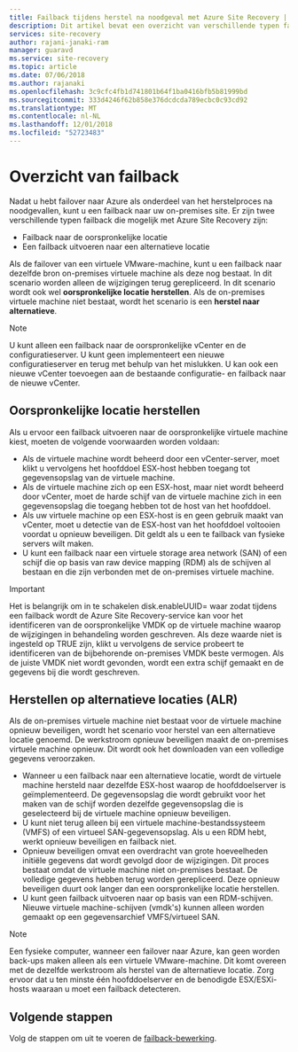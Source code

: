 ```yaml
---
title: Failback tijdens herstel na noodgeval met Azure Site Recovery | Microsoft Docs
description: Dit artikel bevat een overzicht van verschillende typen failback en de beperkingen worden overwogen terwijl er een failover naar on-premises tijdens herstel na noodgeval met de Azure Site Recovery-service.
services: site-recovery
author: rajani-janaki-ram
manager: guaravd
ms.service: site-recovery
ms.topic: article
ms.date: 07/06/2018
ms.author: rajanaki
ms.openlocfilehash: 3c9cfc4fb1d741801b64f1ba0416bfb5b81999bd
ms.sourcegitcommit: 333d4246f62b858e376dcdcda789ecbc0c93cd92
ms.translationtype: MT
ms.contentlocale: nl-NL
ms.lasthandoff: 12/01/2018
ms.locfileid: "52723483"
---
```

# <a name="overview-of-failback"></a>Overzicht van failback

Nadat u hebt failover naar Azure als onderdeel van het herstelproces na noodgevallen, kunt u een failback naar uw on-premises site. Er zijn twee verschillende typen failback die mogelijk met Azure Site Recovery zijn: 

- Failback naar de oorspronkelijke locatie 
- Een failback uitvoeren naar een alternatieve locatie

Als de failover van een virtuele VMware-machine, kunt u een failback naar dezelfde bron on-premises virtuele machine als deze nog bestaat. In dit scenario worden alleen de wijzigingen terug gerepliceerd. In dit scenario wordt ook wel **oorspronkelijke locatie herstellen**. Als de on-premises virtuele machine niet bestaat, wordt het scenario is een **herstel naar alternatieve**.

> [!NOTE]
> U kunt alleen een failback naar de oorspronkelijke vCenter en de configuratieserver. U kunt geen implementeert een nieuwe configuratieserver en terug met behulp van het mislukken. U kan ook een nieuwe vCenter toevoegen aan de bestaande configuratie- en failback naar de nieuwe vCenter.

## <a name="original-location-recovery-olr"></a>Oorspronkelijke locatie herstellen
Als u ervoor een failback uitvoeren naar de oorspronkelijke virtuele machine kiest, moeten de volgende voorwaarden worden voldaan:

* Als de virtuele machine wordt beheerd door een vCenter-server, moet klikt u vervolgens het hoofddoel ESX-host hebben toegang tot gegevensopslag van de virtuele machine.
* Als de virtuele machine zich op een ESX-host, maar niet wordt beheerd door vCenter, moet de harde schijf van de virtuele machine zich in een gegevensopslag die toegang hebben tot de host van het hoofddoel.
* Als uw virtuele machine op een ESX-host is en geen gebruik maakt van vCenter, moet u detectie van de ESX-host van het hoofddoel voltooien voordat u opnieuw beveiligen. Dit geldt als u een te failback van fysieke servers wilt maken.
* U kunt een failback naar een virtuele storage area network (SAN) of een schijf die op basis van raw device mapping (RDM) als de schijven al bestaan en die zijn verbonden met de on-premises virtuele machine.

> [!IMPORTANT]
> Het is belangrijk om in te schakelen disk.enableUUID= waar zodat tijdens een failback wordt de Azure Site Recovery-service kan voor het identificeren van de oorspronkelijke VMDK op de virtuele machine waarop de wijzigingen in behandeling worden geschreven. Als deze waarde niet is ingesteld op TRUE zijn, klikt u vervolgens de service probeert te identificeren van de bijbehorende on-premises VMDK beste vermogen. Als de juiste VMDK niet wordt gevonden, wordt een extra schijf gemaakt en de gegevens bij die wordt geschreven.

## <a name="alternate-location-recovery-alr"></a>Herstellen op alternatieve locaties (ALR)
Als de on-premises virtuele machine niet bestaat voor de virtuele machine opnieuw beveiligen, wordt het scenario voor herstel van een alternatieve locatie genoemd. De werkstroom opnieuw beveiligen maakt de on-premises virtuele machine opnieuw. Dit wordt ook het downloaden van een volledige gegevens veroorzaken.

* Wanneer u een failback naar een alternatieve locatie, wordt de virtuele machine hersteld naar dezelfde ESX-host waarop de hoofddoelserver is geïmplementeerd. De gegevensopslag die wordt gebruikt voor het maken van de schijf worden dezelfde gegevensopslag die is geselecteerd bij de virtuele machine opnieuw beveiligen.
* U kunt niet terug alleen bij een virtuele machine-bestandssysteem (VMFS) of een virtueel SAN-gegevensopslag. Als u een RDM hebt, werkt opnieuw beveiligen en failback niet.
* Opnieuw beveiligen omvat een overdracht van grote hoeveelheden initiële gegevens dat wordt gevolgd door de wijzigingen. Dit proces bestaat omdat de virtuele machine niet on-premises bestaat. De volledige gegevens hebben terug worden gerepliceerd. Deze opnieuw beveiligen duurt ook langer dan een oorspronkelijke locatie herstellen.
* U kunt geen failback uitvoeren naar op basis van een RDM-schijven. Nieuwe virtuele machine-schijven (vmdk's) kunnen alleen worden gemaakt op een gegevensarchief VMFS/virtueel SAN.

> [!NOTE]
> Een fysieke computer, wanneer een failover naar Azure, kan geen worden back-ups maken alleen als een virtuele VMware-machine. Dit komt overeen met de dezelfde werkstroom als herstel van de alternatieve locatie. Zorg ervoor dat u ten minste één hoofddoelserver en de benodigde ESX/ESXi-hosts waaraan u moet een failback detecteren.

## <a name="next-steps"></a>Volgende stappen

Volg de stappen om uit te voeren de [failback-bewerking](vmware-azure-failback.md).

